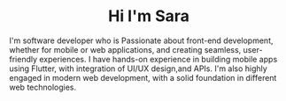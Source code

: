 <h1 align="center"> Hi I'm Sara </h1>
<p>I'm software developer who is Passionate about front-end
development, whether for mobile or web applications, and creating seamless, user-friendly
experiences. I have hands-on experience in building mobile apps using Flutter, with integration of
UI/UX design,and APIs. I'm also highly engaged in modern web development,
with a solid foundation in different web technologies.</p>
